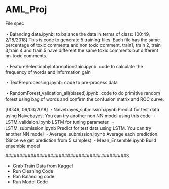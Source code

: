 # AML_Proj
File spec

・Balancing data.ipynb: to balance the data in terms of class:
  [00:49, 2/18/2018]
  This is code to generate 5 training files. Each file has the same percentage of toxic comments and non toxic comment.
  train1, train 2, train 3,train 4 and train 5 have different the same toxic comments but different nn-toxic comments.

・FeatureSelectionbyInformationGain.ipynb: code to calculate the frequency of words and information gain

・TextPreprocessing.ipynb: code to pre-process data

・RandomForest_validation_all(biased).ipynb: code to do primitive random forest using bag of words and confirm the confusion matrix and ROC curve.

  [00:49, 06/03/2018]
・Naivebayes_submission.ipynb Predict for test data using Naivebayes. You can try another non NN model using this code
・LSTM_validaion.ipynb LSTM for tuning parameter.
・LSTM_submission.ipynb Predict for test data using LSTM. You can try another NN model
・Average_submission.ipynb Average each prediction.(Since we get prediction from 5 samples)
・Mean_Ensemble.ipynb Build ensemble model

###########################################3
- Grab Train Data from Kaggel 
- Run Cleaning Code
- Ran Balancing code
- Run Model Code

